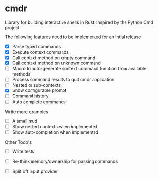 # cmdr
Library for building interactive shells in Rust. Inspired by the Python Cmd project

The following features need to be implemented for an intial release

- [X] Parse typed commands
- [X] Execute context commands
- [X] Call context method on empty command
- [X] Call context method on unknown command
- [ ] Macro to auto-generate context command function from available methods
- [ ] Process command results to quit cmdr application
- [ ] Nested or sub-contexts
- [X] Show configurable prompt
- [ ] Command history
- [ ] Auto complete commands

Write more examples
- [ ] A small mud
- [ ] Show nested contexts when implemented
- [ ] Show auto-completion when implemented

Other Todo's
- [ ] Write tests
- [ ] Re-think memory/ownership for passing commands
- [ ] Split off input provider

